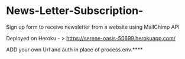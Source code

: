 # News-Letter-Subscription-
Sign up form to receive newsletter from a website using MailChimp API

Deployed on Heroku - > https://serene-oasis-50699.herokuapp.com/


ADD your own Url and auth in place of process.env.****
